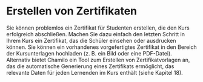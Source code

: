 
# Erstellen von Zertifikaten

Sie können problemlos ein Zertifikat für Studenten erstellen, die den Kurs erfolgreich abschließen. Machen Sie dazu einfach den letzten Schritt in Ihrem Kurs ein Zertifikat, das die Schüler einsehen oder ausdrucken können. Sie können ein vorhandenes vorgefertigtes Zertifikat in den Bereich der Kursunterlagen hochladen \(z. B. ein Bild oder eine PDF-Datei\). Alternativ bietet Chamilo ein Tool zum Erstellen von Zertifikatvorlagen an, das die automatische Generierung eines Zertifikats ermöglicht, das relevante Daten für jeden Lernenden im Kurs enthält \(siehe Kapitel 18\).